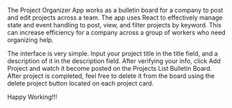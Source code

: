 The Project Organizer App works as a bulletin board for a company to post and edit projects across a team. The app uses React to effectively manage state and event handling to post, view, and filter projects by keyword.  This can increase efficiency for a company across a group of workers who need organizing help.

The interface is very simple. Input your project title in the title field, and a description of it in the description field. After verifying your info, click Add Project and watch it become posted on the Projects List Bulletin Board. After project is completed, feel free to delete it from the board using the delete project button located on each project card.

Happy Working!!!
